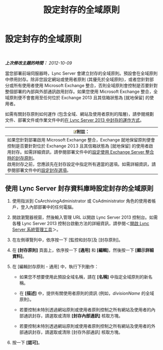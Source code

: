 ﻿---
title: 設定封存的全域原則
TOCTitle: 設定封存的全域原則
ms:assetid: 58341d6b-c3ff-4dd9-b1c7-0048f33861ca
ms:mtpsurl: https://technet.microsoft.com/zh-tw/library/JJ204906(v=OCS.15)
ms:contentKeyID: 49290975
ms.date: 08/10/2015
mtps_version: v=OCS.15
ms.translationtype: HT
---

# 設定封存的全域原則

 

_**上次修改主題的時間：** 2012-10-09_

當您部署前端伺服器時，Lync Server 會建立封存的全域原則。預設會在全域原則中停用封存。除非您設定網站或使用者原則 (其優先於全域原則)，或者您針對部分或所有使用者使用 Microsoft Exchange 整合，否則全域原則會控制是否要針對整個部署的內部與外部通訊啟用封存。如果您使用 Microsoft Exchange 整合，全域原則便不會套用至任何位於 Exchange 2013 且其信箱狀態為 \[就地保留\] 的使用者。

如需有關封存原則如何運作 (包含全域、網站及使用者原則的階層)，請參閱規劃文件、部署文件或作業文件中的[在 Lync Server 2013 中封存的運作方式](lync-server-2013-how-archiving-works.md)。

<table>
<thead>
<tr class="header">
<th><img src="images/Gg398811.note(OCS.15).gif" title="note" alt="note" />附註：</th>
</tr>
</thead>
<tbody>
<tr class="odd">
<td>如果您針對部署啟用 Microsoft Exchange 整合，Exchange 就地保留原則便會控制是否要針對位於 Exchange 2013 且其信箱狀態為 [就地保留] 的使用者啟用封存。如需詳細資訊，請參閱部署文件中的<a href="lync-server-2013-setting-up-policies-for-archiving-when-using-exchange-server-integration.md">設定使用 Exchange Server 整合時的封存原則</a>。<br />
啟用封存之前，您應該先在封存設定中指定所有適當的選項。如需詳細資訊，請參閱部署文件中的<a href="lync-server-2013-configuring-archiving-options.md">設定封存選項</a>。</td>
</tr>
</tbody>
</table>


## 使用 Lync Server 封存資料庫時設定封存的全域原則

1.  使用指派到 CsArchivingAdministrator 或 CsAdministrator 角色的使用者帳戶，登入內部部署中的任何電腦。

2.  開啟瀏覽器視窗，然後輸入管理 URL 以開啟 Lync Server 2013 控制台。如需各種 Lync Server 2013 控制台啟動方法的詳細資訊，請參閱＜[開啟 Lync Server 系統管理工具](lync-server-2013-open-lync-server-administrative-tools.md)＞。

3.  在左側導覽列中，依序按一下 \[監控和封存\]及 \[封存原則\]。

4.  在 **\[封存原則\]** 頁面上，依序按一下 **\[通用\]** 和 **\[編輯\]**，然後按一下 **\[顯示詳細資料\]**。

5.  在 \[編輯封存原則 - 通用\] 中，執行下列動作：
    
      - 如果您不想要使用此預設全域名稱，請在 **\[名稱\]** 中指定全域原則的新名稱。
    
      - 在 **\[描述\]** 中，提供有關使用者原則的資訊 (例如，*divisionName* 的全域原則)。
    
      - 若要控制未特別透過網站原則或使用者原則控制之所有網站及使用者的內部通訊封存，請選取或清除 **\[封存內部通訊\]** 核取方塊。
    
      - 若要控制未特別透過網站原則或使用者原則控制之所有網站及使用者的外部通訊封存，請選取或清除 \[封存外部通訊\] 核取方塊。

6.  按一下 **\[認可\]**。

